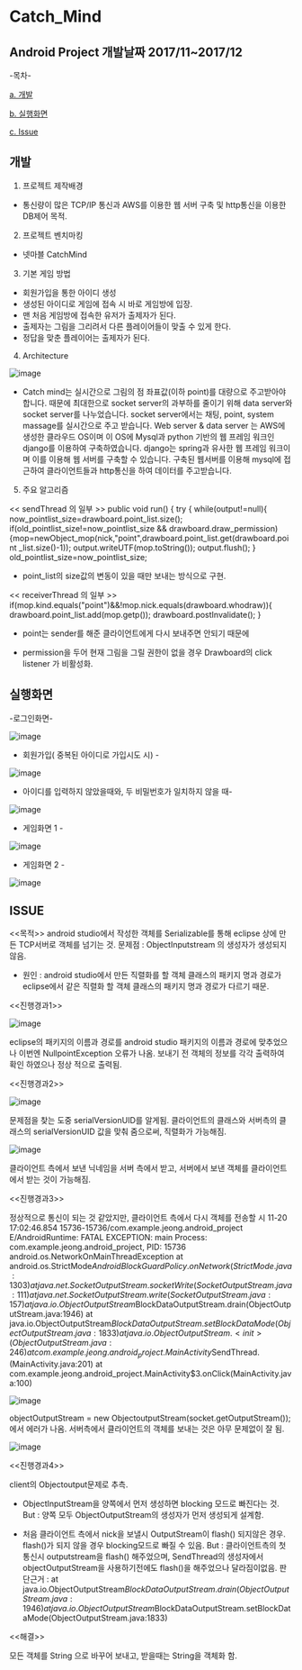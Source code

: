 # Catch_Mind
Android Project
개발날짜 2017/11~2017/12
-------------------------------------------------------
-목차-

[a. 개발](#개발)

[b. 실행화면](#실행화면)

[c. Issue](#Issue)

## 개발
1. 프로젝트 제작배경
- 통신량이 많은 TCP/IP 통신과 AWS를 이용한 웹 서버 구축 및 http통신을 이용한 DB제어 목적.

2. 프로젝트 벤치마킹
- 넷마블 CatchMind

3. 기본 게임 방법
- 회원가입을 통한 아이디 생성
- 생성된 아이디로 게임에 접속 시 바로 게임방에 입장.
- 맨 처음 게임방에 접속한 유저가 출제자가 된다.
- 출제자는 그림을 그리려서 다른 플레이어들이 맞출 수 있게 한다.
- 정답을 맞춘 플레이어는 출제자가 된다.

4. Architecture

![image](https://user-images.githubusercontent.com/31503178/64949865-1e448d00-d8b5-11e9-92d3-5ff4034a01ea.png)

- Catch mind는 실시간으로 그림의 점 좌표값(이하 point)를 대량으로 주고받아야 합니다. 때문에 최대한으로 socket server의 과부하를 줄이기 위해 data server와 socket server를 나누었습니다. socket server에서는 채팅, point, system massage를 실시간으로 주고 받습니다. 
 Web server & data server 는 AWS에 생성한 클라우드 OS이며 이 OS에 Mysql과 python 기반의 웹 프레임 워크인 django를 이용하여 구축하였습니다. django는 spring과 유사한 웹 프레임 워크이며 이를 이용해 웹 서버를 구축할 수 있습니다. 구축된 웹서버를 이용해 mysql에 접근하여 클라이언트들과 http통신을 하여 데이터를 주고받습니다.

5. 주요 알고리즘

 << sendThread 의 일부 >>
 public void run() {
  try {
 while(output!=null){
   now_pointlist_size=drawboard.point_list.size();
   if(old_pointlist_size!=now_pointlist_size && drawboard.draw_permission)
{mop=newObject_mop(nick,"point",drawboard.point_list.get(drawboard.point  _list.size()-1));
   output.writeUTF(mop.toString());
   output.flush();
    }
   old_pointlist_size=now_pointlist_size;
 - point_list의 size값의 변동이 있을 때만 보내는 방식으로 구현.

 << receiverThread 의 일부 >>
  if(mop.kind.equals("point")&&!mop.nick.equals(drawboard.whodraw)){
     drawboard.point_list.add(mop.getp());
     drawboard.postInvalidate();
     }

- point는 sender를 해준 클라이언트에게 다시 보내주면 안되기 때문에

- permission을 두어 현재 그림을 그릴 권한이 없을 경우 Drawboard의 click listener 가 비활성화.



## 실행화면

-로그인화면-

![image](https://user-images.githubusercontent.com/31503178/64949672-ab3b1680-d8b4-11e9-9f16-fedd3c001679.png)

- 회원가입( 중복된 아이디로 가입시도 시) -

![image](https://user-images.githubusercontent.com/31503178/64949689-b4c47e80-d8b4-11e9-864f-af063c9541ae.png)

- 아이디를 입력하지 않았을때와, 두 비밀번호가 일치하지 않을 때-

![image](https://user-images.githubusercontent.com/31503178/64949693-b7bf6f00-d8b4-11e9-9633-a1f7a57dada5.png)

- 게임화면 1 -

![image](https://user-images.githubusercontent.com/31503178/64949791-f0f7df00-d8b4-11e9-878c-d7315c519a21.png)

- 게임화면 2 -

![image](https://user-images.githubusercontent.com/31503178/64949811-fead6480-d8b4-11e9-8b43-4575f556fe97.png)


## ISSUE

<<목적>>
android studio에서 작성한 객체를 Serializable를 통해 eclipse 상에 만든 TCP서버로 객체를 넘기는 것.
문제점 : ObjectInputstream 의 생성자가 생성되지 않음.

 - 원인 : android studio에서 만든 직렬화를 할 객체 클래스의 패키지 명과 경로가
         eclipse에서 같은 직렬화 할 객체 클래스의 패키지 명과 경로가 다르기 때문.

<<진행경과1>>

![image](https://user-images.githubusercontent.com/31503178/64950601-b2fbba80-d8b6-11e9-934a-388f5d8ff04f.png)

eclipse의 패키지의 이름과 경로를 android studio 패키지의 이름과 경로에 맞추었으나 이번엔 NullpointException 오류가 나옴. 보내기 전 객체의 정보를 각각 출력하여 확인 하였으나 정상 적으로 출력됨.

<<진행경과2>>

![image](https://user-images.githubusercontent.com/31503178/64950633-ceff5c00-d8b6-11e9-8e6c-cc487cd1788c.png)

문제점을 찾는 도중 serialVersionUID를 알게됨. 클라이언트의 클래스와 서버측의 클래스의 
serialVersionUID 값을 맞춰 줌으로써, 직렬화가 가능해짐.

![image](https://user-images.githubusercontent.com/31503178/64950649-db83b480-d8b6-11e9-9869-923cfeedb9a6.png)

클라이언트 측에서 보낸 닉네임을 서버 측에서 받고, 서버에서 보낸 객체를 클라이언트에서 받는 것이 가능해짐.

<<진행경과3>>

정상적으로 통신이 되는 것 같았지만, 클라이언트 측에서 다시 객체를 전송할 시 
11-20 17:02:46.854 15736-15736/com.example.jeong.android_project E/AndroidRuntime: FATAL EXCEPTION: main
Process: com.example.jeong.android_project, PID: 15736
android.os.NetworkOnMainThreadException
at android.os.StrictMode$AndroidBlockGuardPolicy.onNetwork(StrictMode.java:1303)
at java.net.SocketOutputStream.socketWrite(SocketOutputStream.java:111)
at java.net.SocketOutputStream.write(SocketOutputStream.java:157)
at java.io.ObjectOutputStream$BlockDataOutputStream.drain(ObjectOutputStream.java:1946)
at java.io.ObjectOutputStream$BlockDataOutputStream.setBlockDataMode(ObjectOutputStream.java:1833)
at java.io.ObjectOutputStream.<init>(ObjectOutputStream.java:246)
at com.example.jeong.android_project.MainActivity$SendThread.<init>(MainActivity.java:201)
at com.example.jeong.android_project.MainActivity$3.onClick(MainActivity.java:100)

![image](https://user-images.githubusercontent.com/31503178/64950670-ea6a6700-d8b6-11e9-8c73-5831dba49cb7.png)

objectOutputStream = new ObjectoutputStream(socket.getOutputStream()); 
에서 에러가 나옴. 서버측에서 클라이언트의 객체를 보내는 것은 아무 문제없이 잘 됨.

![image](https://user-images.githubusercontent.com/31503178/64950676-edfdee00-d8b6-11e9-9a8c-3192daaac978.png)

<<진행경과4>>

client의 Objectoutput문제로 추측.
- ObjectInputStream을 양쪽에서 먼저 생성하면 blocking 모드로 빠진다는 것.
       But : 양쪽 모두 ObjectOutputStream의 생성자가 먼저 생성되게 설계함.

- 처음 클라이언트 측에서 nick을 보낼시 OutputStream이 flash() 되지않은 경우.
   flash()가 되지 않을 경우 blocking모드로 빠질 수 있음.
       But : 클라이언트측의 첫 통신시 outputstream을 flash() 해주었으며,
             SendThread의 생성자에서 objectOutputStream을 사용하기전에도 flash()을                해주었으나 달라짐이없음.
  판단근거 : at java.io.ObjectOutputStream$BlockDataOutputStream.drain(ObjectOutputStream.java:1946)
　　　　　　　　　　at java.io.ObjectOutputStream$BlockDataOutputStream.setBlockDataMode(ObjectOutputStream.java:1833)

<<해결>>

모든 객체를 String 으로 바꾸어 보내고, 받을때는 String을 객체화 함.



